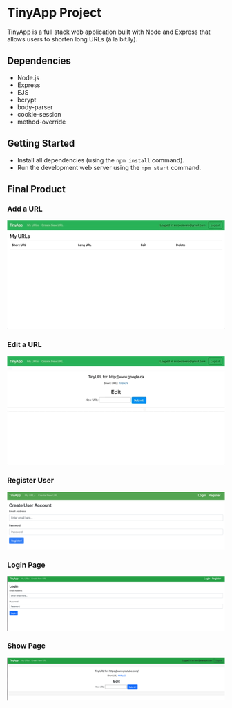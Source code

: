 # TinyApp Project

TinyApp is a full stack web application built with Node and Express that allows users to shorten long URLs (à la bit.ly).

## Dependencies

- Node.js
- Express
- EJS
- bcrypt
- body-parser
- cookie-session
- method-override

## Getting Started

- Install all dependencies (using the `npm install` command).
- Run the development web server using the `npm start` command.


## Final Product

### Add a URL
!["Add New URL Page"](https://github.com/elim04/tinyapp/blob/master/docs/new_url.gif)

### Edit a URL
!["Edit url"](https://github.com/elim04/tinyapp/blob/master/docs/edit_url.gif)

### Register User
!["Register User"](https://github.com/elim04/tinyapp/blob/master/docs/register_user.png)

### Login Page 
!["Screenshot of Login Page"](https://github.com/elim04/tinyapp/blob/master/docs/login_page.png)

### Show Page
!["Screenshot of Show Page"](https://github.com/elim04/tinyapp/blob/master/docs/url_show_page.png)


